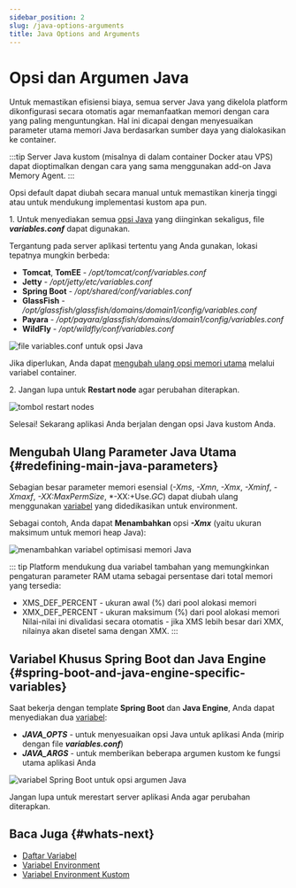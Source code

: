 ```yaml
---
sidebar_position: 2
slug: /java-options-arguments
title: Java Options and Arguments
---
```

# Opsi dan Argumen Java

Untuk memastikan efisiensi biaya, semua server Java yang dikelola platform dikonfigurasi secara otomatis agar memanfaatkan memori dengan cara yang paling menguntungkan. Hal ini dicapai dengan menyesuaikan parameter utama memori Java berdasarkan sumber daya yang dialokasikan ke container.

:::tip 
Server Java kustom (misalnya di dalam container Docker atau VPS) dapat dioptimalkan dengan cara yang sama menggunakan add-on Java Memory Agent. 
:::

Opsi default dapat diubah secara manual untuk memastikan kinerja tinggi atau untuk mendukung implementasi kustom apa pun.

1\. Untuk menyediakan semua [opsi Java](<https://docs.oracle.com/javase/7/docs/technotes/tools/windows/java.html#CBBIJCHG>) yang diinginkan sekaligus, file _**variables.conf**_ dapat digunakan.

Tergantung pada server aplikasi tertentu yang Anda gunakan, lokasi tepatnya mungkin berbeda:

  * **Tomcat**, **TomEE** \- _/opt/tomcat/conf/variables.conf_
  * **Jetty** \- _/opt/jetty/etc/variables.conf_
  * **Spring Boot** \- _/opt/shared/conf/variables.conf_
  * **GlassFish** \- _/opt/glassfish/glassfish/domains/domain1/config/variables.conf_
  * **Payara** \- _/opt/payara/glassfish/domains/domain1/config/variables.conf_
  * **WildFly** \- _/opt/wildfly/conf/variables.conf_

<img src="https://assets.dewacloud.com/dewacloud-docs/environment-management/environment-variables/java-option-and-arguments/01-variables-conf-file.png" alt="file variables.conf untuk opsi Java" max-width="100%"/>

Jika diperlukan, Anda dapat [mengubah ulang opsi memori utama](#redefining-main-java-parameters) melalui variabel container.

2\. Jangan lupa untuk **Restart node** agar perubahan diterapkan.

<img src="https://assets.dewacloud.com/dewacloud-docs/environment-management/environment-variables/java-option-and-arguments/02-restart-nodes-button.png" alt="tombol restart nodes" max-width="100%"/>

Selesai! Sekarang aplikasi Anda berjalan dengan opsi Java kustom Anda.

## Mengubah Ulang Parameter Java Utama {#redefining-main-java-parameters}

Sebagian besar parameter memori esensial (_-Xms_, _-Xmn_, _-Xmx_, _-Xminf_, _-Xmaxf_, _-XX:MaxPermSize_, *-XX:+Use._GC_) dapat diubah ulang menggunakan [variabel](<https://docs.dewacloud.com/docs/container-variables/>) yang didedikasikan untuk environment.

Sebagai contoh, Anda dapat **Menambahkan** opsi _**-Xmx**_ (yaitu ukuran maksimum untuk memori heap Java):

<img src="https://assets.dewacloud.com/dewacloud-docs/environment-management/environment-variables/java-option-and-arguments/03-memory-optimization-variables.png" alt="menambahkan variabel optimisasi memori Java" max-width="100%"/>

:::
tip Platform mendukung dua variabel tambahan yang memungkinkan pengaturan parameter RAM utama sebagai persentase dari total memori yang tersedia:
- XMS_DEF_PERCENT - ukuran awal (%) dari pool alokasi memori
- XMX_DEF_PERCENT - ukuran maksimum (%) dari pool alokasi memori
Nilai-nilai ini divalidasi secara otomatis - jika XMS lebih besar dari XMX, nilainya akan disetel sama dengan XMX. 
:::

## Variabel Khusus Spring Boot dan Java Engine {#spring-boot-and-java-engine-specific-variables}

Saat bekerja dengan template **Spring Boot** dan **Java Engine**, Anda dapat menyediakan dua [variabel](<https://docs.dewacloud.com/docs/container-variables/>):

  * _**JAVA_OPTS**_ \- untuk menyesuaikan opsi Java untuk aplikasi Anda (mirip dengan file _**variables.conf**_)
  * _**JAVA_ARGS**_ \- untuk memberikan beberapa argumen kustom ke fungsi utama aplikasi Anda

<img src="https://assets.dewacloud.com/dewacloud-docs/environment-management/environment-variables/java-option-and-arguments/04-spring-boot-java-options-arguments.png" alt="variabel Spring Boot untuk opsi argumen Java" max-width="100%"/>

Jangan lupa untuk merestart server aplikasi Anda agar perubahan diterapkan.

## Baca Juga {#whats-next}

  * [Daftar Variabel](<https://docs.dewacloud.com/docs/environment-variables/>)
  * [Variabel Environment](<https://docs.dewacloud.com/docs/container-variables/>)
  * [Variabel Environment Kustom](<https://docs.dewacloud.com/docs/custom-environment-variables/>)